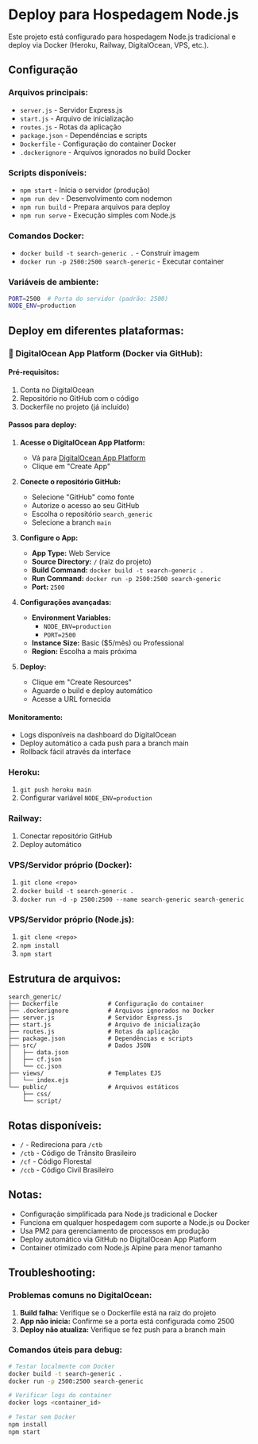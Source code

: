 # Deploy para Hospedagem Node.js

Este projeto está configurado para hospedagem Node.js tradicional e deploy via Docker (Heroku, Railway, DigitalOcean, VPS, etc.).

## Configuração

### Arquivos principais:
- `server.js` - Servidor Express.js
- `start.js` - Arquivo de inicialização
- `routes.js` - Rotas da aplicação
- `package.json` - Dependências e scripts
- `Dockerfile` - Configuração do container Docker
- `.dockerignore` - Arquivos ignorados no build Docker

### Scripts disponíveis:
- `npm start` - Inicia o servidor (produção)
- `npm run dev` - Desenvolvimento com nodemon
- `npm run build` - Prepara arquivos para deploy
- `npm run serve` - Execução simples com Node.js

### Comandos Docker:
- `docker build -t search-generic .` - Construir imagem
- `docker run -p 2500:2500 search-generic` - Executar container

### Variáveis de ambiente:
```bash
PORT=2500  # Porta do servidor (padrão: 2500)
NODE_ENV=production
```

## Deploy em diferentes plataformas:

### 🐳 DigitalOcean App Platform (Docker via GitHub):

#### Pré-requisitos:
1. Conta no DigitalOcean
2. Repositório no GitHub com o código
3. Dockerfile no projeto (já incluído)

#### Passos para deploy:
1. **Acesse o DigitalOcean App Platform:**
   - Vá para [DigitalOcean App Platform](https://cloud.digitalocean.com/apps)
   - Clique em "Create App"

2. **Conecte o repositório GitHub:**
   - Selecione "GitHub" como fonte
   - Autorize o acesso ao seu GitHub
   - Escolha o repositório `search_generic`
   - Selecione a branch `main`

3. **Configure o App:**
   - **App Type:** Web Service
   - **Source Directory:** `/` (raiz do projeto)
   - **Build Command:** `docker build -t search-generic .`
   - **Run Command:** `docker run -p 2500:2500 search-generic`
   - **Port:** `2500`

4. **Configurações avançadas:**
   - **Environment Variables:**
     - `NODE_ENV=production`
     - `PORT=2500`
   - **Instance Size:** Basic ($5/mês) ou Professional
   - **Region:** Escolha a mais próxima

5. **Deploy:**
   - Clique em "Create Resources"
   - Aguarde o build e deploy automático
   - Acesse a URL fornecida

#### Monitoramento:
- Logs disponíveis na dashboard do DigitalOcean
- Deploy automático a cada push para a branch main
- Rollback fácil através da interface

### Heroku:
1. `git push heroku main`
2. Configurar variável `NODE_ENV=production`

### Railway:
1. Conectar repositório GitHub
2. Deploy automático

### VPS/Servidor próprio (Docker):
1. `git clone <repo>`
2. `docker build -t search-generic .`
3. `docker run -d -p 2500:2500 --name search-generic search-generic`

### VPS/Servidor próprio (Node.js):
1. `git clone <repo>`
2. `npm install`
3. `npm start`

## Estrutura de arquivos:
```
search_generic/
├── Dockerfile              # Configuração do container
├── .dockerignore           # Arquivos ignorados no Docker
├── server.js               # Servidor Express.js
├── start.js                # Arquivo de inicialização
├── routes.js               # Rotas da aplicação
├── package.json            # Dependências e scripts
├── src/                    # Dados JSON
│   ├── data.json
│   ├── cf.json
│   └── cc.json
├── views/                  # Templates EJS
│   └── index.ejs
└── public/                 # Arquivos estáticos
    ├── css/
    └── script/
```

## Rotas disponíveis:
- `/` - Redireciona para `/ctb`
- `/ctb` - Código de Trânsito Brasileiro
- `/cf` - Código Florestal
- `/ccb` - Código Civil Brasileiro

## Notas:
- Configuração simplificada para Node.js tradicional e Docker
- Funciona em qualquer hospedagem com suporte a Node.js ou Docker
- Usa PM2 para gerenciamento de processos em produção
- Deploy automático via GitHub no DigitalOcean App Platform
- Container otimizado com Node.js Alpine para menor tamanho

## Troubleshooting:

### Problemas comuns no DigitalOcean:
1. **Build falha:** Verifique se o Dockerfile está na raiz do projeto
2. **App não inicia:** Confirme se a porta está configurada como 2500
3. **Deploy não atualiza:** Verifique se fez push para a branch main

### Comandos úteis para debug:
```bash
# Testar localmente com Docker
docker build -t search-generic .
docker run -p 2500:2500 search-generic

# Verificar logs do container
docker logs <container_id>

# Testar sem Docker
npm install
npm start
```
